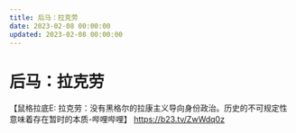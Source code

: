 ```yaml
---
title: 后马：拉克劳
date: 2023-02-08 00:00:00
updated: 2023-02-08 00:00:00
---
```


# 后马：拉克劳

【鼠格拉底E: 拉克劳：没有黑格尔的拉康主义导向身份政治。历史的不可规定性意味着存在暂时的本质-哔哩哔哩】 https://b23.tv/ZwWdq0z
